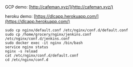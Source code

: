 GCP demo: [http://cafeman.xyz/](http://cafeman.xyz/)

heroku demo: [https://dlcapp.herokuapp.com/](https://dlcapp.herokuapp.com/)

```shell
sudo cp nginx/default.conf /etc/nginx/conf.d/default.conf
sudo cp /home/grocery/nginx/jenkins.conf /etc/nginx/conf.d/jenkins.conf
sudo docker exec -it nginx /bin/bash
service nginx status
nginx -s reload
cat /etc/nginx/conf.d/default.conf
cd /etc/nginx/conf.d
```
